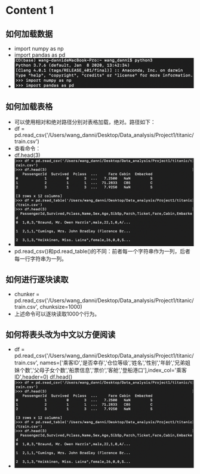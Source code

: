 # Content 1
## 如何加载数据
- import numpy as np 
- import pandas as pd
- ![image](https://github.com/gluorokana/Dataanalysis/blob/master/Loaddata.png)

## 如何加载表格
- 可以使用相对和绝对路径分别对表格加载，绝对。路径如下：
- df = pd.read_csv('/Users/wang_danni/Desktop/Data_analysis/Project1/titanic/train.csv')
- 查看命令：
- df.head(3)
- ![image](https://github.com/gluorokana/Dataanalysis/blob/master/Dataread.png)
- pd.read_csv()和pd.read_table()的不同：前者每一个字符串作为一列，后者每一行字符串为一列。

## 如何进行逐块读取
- chunker = pd.read_csv('/Users/wang_danni/Desktop/Data_analysis/Project1/titanic/train.csv', chunksize=1000)
- 上述命令可以逐块读取1000个行为。

## 如何将表头改为中文以方便阅读
- df = pd.read_csv('/Users/wang_danni/Desktop/Data_analysis/Project1/titanic/train.csv', names=['乘客ID','是否幸存','仓位等级','姓名','性别','年龄','兄弟姐 妹个数','父母子女个数','船票信息','票价','客舱','登船港口'],index_col='乘客ID',header=0) 
df.head()
- ![image](https://github.com/gluorokana/Dataanalysis/blob/master/Tableread.png)
